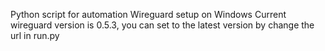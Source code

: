 Python script for automation Wireguard setup on Windows
Current wireguard version is 0.5.3, you can set to the latest version by change the url in run.py